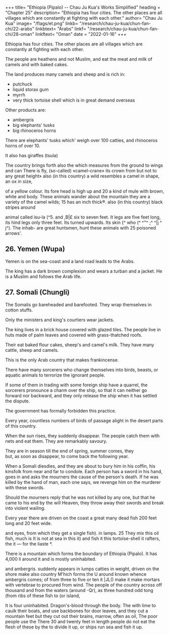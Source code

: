 +++
title= "Ethiopia (Pipalo) -- Chau Ju Kua's Works Simplified"
heading = "Chapter 25"
description=  "Ethiopia has four cities. The other places are all villages which are constantly at fighting with each other."
author= "Chau Ju Kua"
image= "/flags/et.png"
linkb= "/research/chau-ju-kua/chun-fan-chi/22-arabs"
linkbtext= "Arabs"
linkf= "/research/chau-ju-kua/chun-fan-chi/28-oman"
linkftext= "Oman"
date = "2022-01-16"
+++


Ethiopia has four cities. The other places are all villages which are constantly at fighting with each other.

The people are heathens and not Muslim, and eat the meat and milk of camels and with baked cakes.

The land produces many camels and sheep and is rich in:
- putchuck
- liquid storax gum
- myrrh
- very thick tortoise shell which is in great demand overseas

Other products are:
- ambergris
- big elephants' tusks
- big rhinoceros horns

There are elephants' tusks which' weigh over 100 catties, and rhinoceros horns of over 10.

It also has giraffes (tsula) 

The country brings forth also the
which measures from the ground to
wings and can
There
is
fly,
(so-called) «camel-crane»
its
crown from
but not to any great height»
also (in this country) a wild
resembles a camel in shape, an ox in
size,

of a yellow colour. Its fore
head
is
high up and 20
a kind of mule with brown, white and
body. These animals wander about the mountain
they are a variety of the camel
wilds;
15
has
an inch thick®.
also (in this country)
black stripes around

animal called isu-la (^5.
and
,B|£
six to seven feet. It
legs are five feet long, its hind legs only three feet. Its
turned upwards. Its skin
{^
who
(^
^"^
;^
^|j
^
j^). The inhab-
are great huntsmen, hunt these animals with 25
poisoned arrows'.

<!-- Notes.
1)
Pi-p'a-lo, in Cantonese, Pat-pa-lo,
which represents Par-pa-ra (see Hirth, CMnesische
Berbera, the Somali coast generally. The earliest mention of this country in
Chinese works is probably in the Yu-yang-tsa-tsu, 4,8*', which was written in the middle of the 30
ninth century. It runs as follows= «The land of Pa-pa-li
"fl Cantonese, Pat-pat-lik) is
Studien,
I,
33), is
(^^ J^
They do not
any cereals, but they eat meat; more frequently
even they prick a vein of one of their oxen, mix the blood with milk and eat it uncooked. They
have no clothes, but they wrap round their waists a sheep's skin which hangs down and covers
them. Their women are clear-skinned and well-behaved. The people of this country make their 35
own countrymen prisoners whom they sell to strangers at prices many times more than they would
in the south-western Ocean.
eat


Their products are:

- elephants' tusks
-  and a-mo perfume
^S- Cantonese o-mut, Arabic 'aribar, i. e., ambergris).
fetch (at home).
(Kffl"
'^129
BEKBEKA COAST.
1,25
((yVhen Po-ssii (Persian) traders wish to enter this country, they form a caravan of several
thousand men, and after having made (the natives) a present of strips of cloth (?
'ffi)) *11
^^
them both young and old draw blo.od by pricking themselves and take an oath
^t), after which they trade their goods.
of
«From of
5
(ife]
mr jV
old (this country) has never been subject to any foreign power. In fighting they
use elephant's tusks, ribs, and wild cattle's horns as spears, and they have corselets (ffl
^?),
and bows and arrows. They have twenty myriads of foot-soldiers. The Arabs are continually
making raids on thema. In a slightly abridged form, T'ang-shu, 222Bj1b1> snbstantially reproduces
the above..See Hirth, J. C. B. R. A. S., XXI, 219 and J. A. 0. S. XXX, 47—51.
The four towns referred to were probably Berbera
the Barbara of western mediaeval
10
writers, Zeila, which Ibn Batuta says was the capital of the country, Magadoxo, IbnBatuta's
—
Makdashan, and possibly Brawa. Ibn Batuta, op. cit., II, 180 says the Berbera country
extended from Zeila to Magadoxo.
2) Our author presumably refers only to the inhabitants of the four cities as being Moslims.
181 says the people of Zeila and Magadoxo killed
15
3) Ibn Batuta, op. cit., II, 180
several hundred camels daily for food. He also refers to the wealth in sheep of the people of the
latter place. See also what our author says of the people of Chung-li (infra, Ch. XXVII), which
—
is
also Somaliland.
among the exports from the Berbera coast
gums and cinnamon. On the
various products here mentioned, see infra, Ch. XXVII, and Pt. II.
first made known to the Chinese
5) Quotation from Ling-wai-tai-ta, 3,6". The ostrich was
brought to the court of China
were
when
some
century
of
our
era,
second
the
of
beginning
in the
aParthian bird»). See
from Parthia. The Chinese then called them An-si-tsio
J^^
25 H6u-Han-shu, 88, and Hirth, China and Roman Orient, 39. In the Wei-shu, 102,12'', no name
camel, which feed on herbs and
is given them, they are simply «big birds which resemble a
4)
The
20 myrrh, a
Periplus, in the first
frankincense, tin,
little
century, mentions
ivory, tortoise-shell, odoriferous
^
(^
flesh
and are able
to
eat fire».
In the T'ang-shu, 22lB,7='
it is
said that this bird is commonly-
of colour, its feet like those of the
,|^) It is seven feet high, black
iron.
is
to
eat
and
able
day,
hundred
U
a
three
camel, it can travel
and
by the Arabs teir al-djamdl,
usMuriimrgh
Persians
the
called
by
is
ostrich
The
30
and Bret-
both meaning <(camel-bird». See Actes du Congrfes Internat. Oriental., 1889, 21—22,
called
<(camel-bird» ()E£
schneider, Mediaeval
our author)
35
all
2,
travel., 87, n. 132.
cit., 3,6) says the lo-fo-hau (he uses the same name for the ostrich as
which, according to his views, apparently, embraced
found in K'un-lun-ts'ong-k'i
to be a great island. See infra, Ch. XXXVIII,
conceived
he
the east coast of Afiica, but which
Ch6u
note
K'u-fei (op.
—
is
1.
6)
Tsu-la, in Cantonese, is'o-lap,
is,
of course, the girafe.
The Chinese name
is
Persian
«camel-ox») «girafe»,in Arabic zarafa.
zurnapa, surnapa (Meninski, but commonly mMurgav,\. e.
think
the girafe is a variety of camel. He
people
some
that
remarks
Masudi, op. cit., Ill, 3,
—
the Blacks.
very plentiful in the country of the Zanj
period we hear of the
in parts of southern Abyssinia. In the Ming
found
is
7)
near Magadoxo;
Brawa
of
as found in the country
(;f; ^J |^)
..spotted /«-?«» (:^ Ig
species
of zebra,
a
this
was
that
conjectures
Bretschneider, Ancient Chinese and Arabs, 27,
40 adds, that
it is
The zebra
^)
«Tiger-horse.> of the ancients.
Africa, etc., 16, noted that the people of Magadoxo «use
East
of
Coasts
the Hippotigris Burchelli, or
45
Duarte Barbosa,
herbs with their arrows».
Douw, the130
-->


## 26. Yemen (Wupa)

Yemen is on the sea-coast and a land road leads to the Arabs. 

The king has a dark brown complexion and wears a turban and a jacket. He is a Muslim and follows the Arab life. 

<!-- 
Note.
The name Wu-pa does not occur in any other mediaeval Chinese work known to us. It
appears possible that it is the same place referred to by Kia Tan as Wu-la (|& W]\) and 10
which, there
p. 133) that
this
is
some reason
may have been Sohar. See supra, p. 14, n. 1.
Oman, was like Wu-pa in people and
is certainly
We are told (infra,
general conditions;
strengthens the belief that the two localities were in pretty close proximity to each other.
Edrisi (Jaubert's trans.,
all
to think,
Wong-man, which
J,
152) speaking of Sohar says= ((Formerly there
parts of the world to bring the products of
Yemen and
came there traders from
export all kinds of things, and this 15
contributed to the prosperity of the country, which was besides rich in dates,
quinces and other fruits of superior quality. Expeditions to China were
come
figs,
made from
pomegranates,
there; but all
an end» since the rise of the pirate nest on the island of Kish,
which drove the trade of the Persian Gulf back to Aden.
this state of things has
to
 -->


## 27. Somali (Chungli)

The Somalis go bareheaded and barefooted. They wrap themselves in cotton stuffs. 

Only the ministers and king's courtiers wear jackets. 

The king lives in a brick house covered with glazed tiles. The people live in huts made of palm leaves and covered with grass-thatched roofs. 

Their eat baked flour cakes, sheep's and
camel's milk. They have many cattle, sheep and camels. 

This is the only Arab country that makes frankincense.

There have many sorcerers who change themselves into birds, beasts, or aquatic animals to terrorize the ignorant people. 

If some of them in trading with some foreign ship have a quarrel, the sorcerers pronounce a charm over the ship, so that it can neither go forward nor backward, and they only release the ship when it has settled the dispute. 

The government has formally forbidden this
practice.

Every year, countless numbers of birds of passage alight in the desert parts of this country.

When the sun rises, they suddenly disappear. The people catch them with nets and eat them. They are remarkably savoury. 

They are in season till the end of spring,
summer comes, they  
but, as soon as
disappear, to
come back the
following year.

When a Somali diesdies, and they are about to bury him in his coffin, his kinsfolk from near and far to condole. Each person has a sword in his hand, goes in and asks the mourners the cause of the person's death. If he was killed by the hand of man, each one says, we revenge him on the murderer with these swords. 

Should the mourners reply that he was not killed by any one, but that he came to his end by the
will Heaven, they throw away their swords and break into violent wailing.

Every year there are driven on the coast a great many dead fish 200 feet long and 20 feet wide. 

and eyes, from which they get
a single
fish).
in lamps.
25
They mix
this oil
fish,
much
is 
It is not
at sea
in this
it)
and
fish it
this
tortoise-shell
it
rafters, the
it
—
for the
liaste
*.

There is a mountain which forms the boundary of Ethiopia (Pipalo). It has 4,000 li around it and is mostly uninhabited. 


and ambergris.
suddenly appears in lumps
catties in weight, driven on the shore
make
also
country M'hich forms the
U around
known whence ambergris comes;
of from three to five or ten
it
|JL()
make
it
make mortars with
vertebrae to
procured from
wind. The people of the country
across
off
thousand
and from the waters (around
-Qr),
as three hundred odd tong (from
ribs of these fish to
(or island,

It is four
uninhabited. Dragon's-blood
through the body. The
with lime to caulk their boats, and use
backbones for door leaves, and they cut
a mountain
feet
but they cut out their brains, marrow,
often as
oil,
The poor people use the
There
30
and twenty
feet in length
people do not eat the flesh of these
by the
to divide it up, or ships
run
sea and fish it up.


<!-- Notes.
Chung-H, as a name of a country, does not occur in any other Chinese writer hefore
is no douht, however, that the region to which it is applied is the
Somali coast, but it included the island of Socotra. The name itself is not identified; it seems to
point to the word Zing, Zang or Zenj, for the mediaeval Arab writers refer to this region as the 
or after
Chau Ju-kua. There
wcountry of the Blacksa (Zanj).
Ibn Batuta,

180 says, the country of the Blacks extended

from Zeila oa the Beibera ccast to Magadoxo. See also Masudi, op. cit., Ill, 6, aad supra. The
town in which the king of Chung-li lived may well have been Magadoxo.
Libyan frankincense,
2) The African frankincense, also called by the Ancients Peratic and
was found according to the Periplus (§ 11), near Cape Aromata (Eas Jardafun), and there only;
it was of the very finest quality. See also infra, Pt. II.
produces, frankincense. See Bent, Southern Arabia, 380, S8t.
Barahnagar, which was
3) Ibn Batuta, IV, 227, says that the natives of the island of
Marco Polo (II, 399)
enchantment.
by
between Bengal and Sumatra, used to raise storms
speaks of the sorcery of the people of Socotra in nearly the same terms as Chau Jn-kua= «And
the supply,
Ch.
it
says,
was most abundant, and
Socotra produced, and
II.
you must know that
5
still
in this Island there are the best enchanters in the world. It is true that 10
of his ability; but 'tis all to no purpose, for
and so must they also. I will give you a sample of
their enchantments. There, if a ship be sailing past with a fair wind and a strong, they will raise
a contrary wind and compel her to turn back. In. fact they make the wind blow as they list, and
their Archbishop forbids the practice to the best
they insist that their forefathers followed
it,
produce great tempests and disasters; and other such sorceries they perform, which
it
will be IB
better to say nothing about in our Book».
Friar
Joanno dos Santos
(A.
D. 1597) says «In the
He
of Zanzibar dwelt one Chande, a
great Sorcerer, which caused his Pangayo, which the Factor had taken against his
will, to
stand
were in defiance of the Winde, till the Factor had satisfied him, and then to fly forth
the River after her fellowes at his words. He made that a Portugall which had angered him, 20
could never open his mouth to speake, but a Cocke crowed in his belly, till he had reconciled
still
as
it
himselfe= with other like odious sorceries». See
Purchas, His
Pilgrimes, IX, 254.
Not twenty years ago Theo. Bent found that the Somalis were afraid of the witchcraft of
the natives of Socotra. Theo. Bent, Southern Arabia, 361.
4) Eastern and Western mediaeval writers all speak of the vast numbers of whales in the 25
Indian Ocean and the Persian Gulf. Kazwini says that whales were often caught by the low tide
in the channels near Basra.
The people harpooned them and got much oil out
Beinaud, Relations, I, 145
of the brain,
which
— 146. Marco Polo
they used for their lamps and smearing ships.
speaks of the capture of whales by the people of Socotra, and of the great abundance of whales
and of capdols («oil-heads», spermaceti whales) oflf tlie Zanguebar coast (II, 399, 404).
30
Tong (}^) is not known as a measure of capacity. It is usually the Sanskrit tola, a
weight equal to 4 mashas. In our text the character must transcribe some other foreign word,
Persian probably. Conf. supra, p. 69j n. 2. Edrisi, I, 95, 06, says= «A11 Chinese ships, big or little,
which sail the sea of China, are solidly built of wood. The pieces bearing the one on the other
are arranged in geometric figures, secured (against leaking) by
flour
and whale
oil ...
.
This oily substance
is
Fars, of Oman, and in the seas of India and China
to caulk their ships». Conf. also
Reinaud,
famous
in the
palm fibres and caulked with 35
Yemen, at Aden, on the coast of
The people of these regions use
Relations,
I,
144
this substance
— 146.
All authors from the time of Nearchus (Arrian, Hist. Indica, §§ 29, 30) have spoken of
Makran coast built with whale bones; although I find no references to this 40
custom having obtained on the Berbera or Somali coast, there is no reason to suppose that it did
the huts on the
not.
See
M" Crindle, Commerce and
The Periplus
navigation of the Erythrsean Sea, 196, 197.
30) already mentions dragon's-blood
as a product of the island of
has continued one of the principal exports of the island ever since.
See infra, Pt. II, Ch. IV. Socotra was famous from ancient times for its aloes which, according to 45
Edrisi (I, 47), was exported thence to the East and the West. Heyd, Hist, du Commerce, II, 563.
5)
(§
Dioskorides (Socotra), and
Marco Polo
(II,
-
it
399) speaks of the ambergris of the island. See infra, Pt.
II,
Ch.
XXX
and
XLI, and Reinaud, Relations, I, 139. Also Duarte Barbosa, op. cit, 30.
The island of Socotra is very mountainous; Mount Haghier arises in many jagged and
stupendous peaks to the height of nearly 5,000 feet... The glory of Mount Haghier is undoubtedly 50
its dragon's-blood tree (Dracaenia cinnahari), found scattered at an elevation of about
1,000 feet
and upwards over the greater part of Sokotra»... Theo. Bent, Southern Arabia -->



